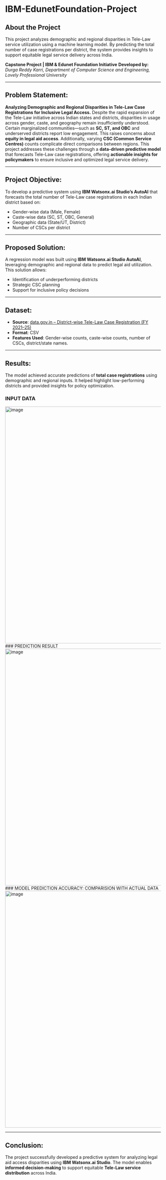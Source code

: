 # IBM-EdunetFoundation-Project
## About the Project
This project analyzes demographic and regional disparities in Tele-Law service utilization using a machine learning model. By predicting the total number of case registrations per district, the system provides insights to support equitable legal service delivery across India.

**Capstone Project | IBM & Edunet Foundation Initiative**
**Developed by:** *Durga Reddy Karri, Department of Computer Science and Engineering, Lovely Professional University*

---

## Problem Statement:
**Analyzing Demographic and Regional Disparities in Tele-Law Case Registrations for Inclusive Legal Access.**
Despite the rapid expansion of the Tele-Law initiative across Indian states and districts, disparities in usage across gender, caste, and geography remain insufficiently understood. Certain marginalized communities—such as **SC, ST, and OBC** and underserved districts report low engagement. This raises concerns about **equity in legal aid access**. Additionally, varying **CSC (Common Service Centres)** counts complicate direct comparisons between regions.
This project addresses these challenges through a **data-driven predictive model** that forecasts Tele-Law case registrations, offering **actionable insights for policymakers** to ensure inclusive and optimized legal service delivery.

---

## Project Objective:
To develop a predictive system using **IBM Watsonx.ai Studio’s AutoAI** that forecasts the total number of Tele-Law case registrations in each Indian district based on:
- Gender-wise data (Male, Female)
- Caste-wise data (SC, ST, OBC, General)
- Geographic data (State/UT, District)
- Number of CSCs per district

---

## Proposed Solution:
A regression model was built using **IBM Watsonx.ai Studio AutoAI**, leveraging demographic and regional data to predict legal aid utilization. This solution allows:
- Identification of underperforming districts
- Strategic CSC planning
- Support for inclusive policy decisions

---

## Dataset:
- **Source**: [data.gov.in – District-wise Tele-Law Case Registration (FY 2021–25)](https://www.data.gov.in/resource/district-wise-tele-law-case-registration-and-advice-enabled-data-fy-2021-22-2024-25)
- **Format**: CSV
- **Features Used**: Gender-wise counts, caste-wise counts, number of CSCs, district/state names.

---

## Results:
The model achieved accurate predictions of **total case registrations** using demographic and regional inputs. It helped highlight low-performing districts and provided insights for policy optimization.
### INPUT DATA
<img width="1528" height="767" alt="image" src="https://github.com/user-attachments/assets/bacab752-5bdb-4dab-91f9-a34be8bce4ad" />
### PREDICTION RESULT
<img width="1528" height="767" alt="image" src="https://github.com/user-attachments/assets/f2b6a20b-89df-4b37-b002-9a0e0025d90d" />
### MODEL PREDICTION ACCURACY: COMPARISION WITH ACTUAL DATA
<img width="1528" height="767" alt="image" src="https://github.com/user-attachments/assets/3cfda7ba-c073-4036-8aa8-98e1cb0d1223" />

---

## Conclusion:
The project successfully developed a predictive system for analyzing legal aid access disparities using **IBM Watsonx.ai Studio**. The model enables **informed decision-making** to support equitable **Tele-Law service distribution** across India.

